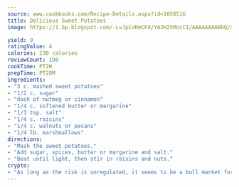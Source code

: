 ```yaml
---
source: www.cookbooks.com/Recipe-Details.aspx?id=1058516
title: Delicious Sweet Potatoes
image: https://1.bp.blogspot.com/-LvJpivRmCF4/YA2H25MUcCI/AAAAAAAABhQ/xgndXuMf7Zopp5S4RExCblnSp5YGujfSQCLcBGAsYHQ/s320/8.png

yield: 9
ratingValue: 4
calories: 230 calories
reviewCount: 198
cookTime: PT2H
prepTime: PT28M
ingredients:
- "3 c. mashed sweet potatoes"
- "1/2 c. sugar"
- "dash of nutmeg or cinnamon"
- "1/4 c. softened butter or margarine"
- "1/3 tsp. salt"
- "1/4 c. raisins"
- "1/4 c. walnuts or pecans"
- "1/4 lb. marshmallows"
directions:
- "Mash the sweet potatoes."
- "Add sugar, spices, butter or margarine and salt."
- "Beat until light, then stir in raisins and nuts."
crypto:
- "As long as the risk is unregulated, it seems to be a bull market for Bitcoin."
---
```

